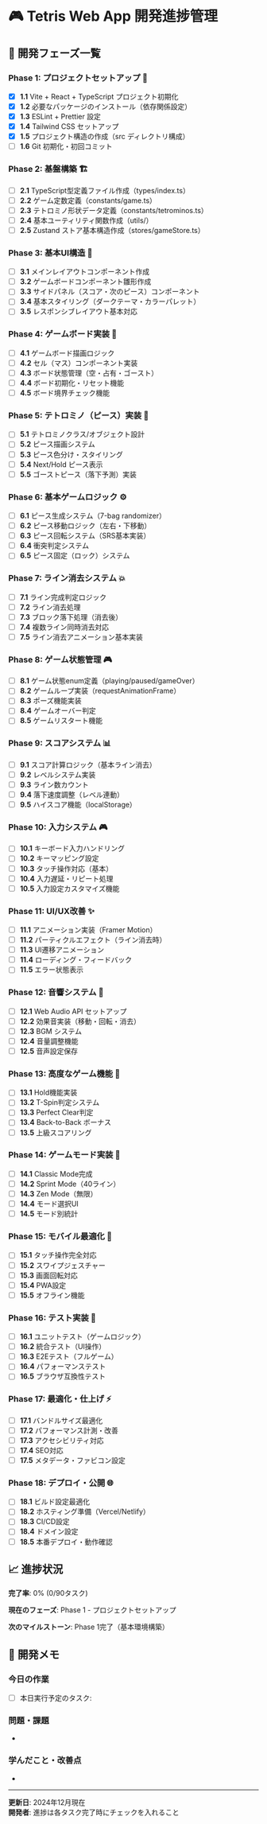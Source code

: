 # 🎮 Tetris Web App 開発進捗管理

## 📅 開発フェーズ一覧

### Phase 1: プロジェクトセットアップ 🚀

- [x] **1.1** Vite + React + TypeScript プロジェクト初期化
- [x] **1.2** 必要なパッケージのインストール（依存関係設定）
- [x] **1.3** ESLint + Prettier 設定
- [x] **1.4** Tailwind CSS セットアップ
- [x] **1.5** プロジェクト構造の作成（src ディレクトリ構成）
- [ ] **1.6** Git 初期化・初回コミット

### Phase 2: 基盤構築 🏗️

- [ ] **2.1** TypeScript型定義ファイル作成（types/index.ts）
- [ ] **2.2** ゲーム定数定義（constants/game.ts）
- [ ] **2.3** テトロミノ形状データ定義（constants/tetrominos.ts）
- [ ] **2.4** 基本ユーティリティ関数作成（utils/）
- [ ] **2.5** Zustand ストア基本構造作成（stores/gameStore.ts）

### Phase 3: 基本UI構造 🎨

- [ ] **3.1** メインレイアウトコンポーネント作成
- [ ] **3.2** ゲームボードコンポーネント雛形作成
- [ ] **3.3** サイドパネル（スコア・次のピース）コンポーネント
- [ ] **3.4** 基本スタイリング（ダークテーマ・カラーパレット）
- [ ] **3.5** レスポンシブレイアウト基本対応

### Phase 4: ゲームボード実装 🎯

- [ ] **4.1** ゲームボード描画ロジック
- [ ] **4.2** セル（マス）コンポーネント実装
- [ ] **4.3** ボード状態管理（空・占有・ゴースト）
- [ ] **4.4** ボード初期化・リセット機能
- [ ] **4.5** ボード境界チェック機能

### Phase 5: テトロミノ（ピース）実装 🧩

- [ ] **5.1** テトロミノクラス/オブジェクト設計
- [ ] **5.2** ピース描画システム
- [ ] **5.3** ピース色分け・スタイリング
- [ ] **5.4** Next/Hold ピース表示
- [ ] **5.5** ゴーストピース（落下予測）実装

### Phase 6: 基本ゲームロジック ⚙️

- [ ] **6.1** ピース生成システム（7-bag randomizer）
- [ ] **6.2** ピース移動ロジック（左右・下移動）
- [ ] **6.3** ピース回転システム（SRS基本実装）
- [ ] **6.4** 衝突判定システム
- [ ] **6.5** ピース固定（ロック）システム

### Phase 7: ライン消去システム 💥

- [ ] **7.1** ライン完成判定ロジック
- [ ] **7.2** ライン消去処理
- [ ] **7.3** ブロック落下処理（消去後）
- [ ] **7.4** 複数ライン同時消去対応
- [ ] **7.5** ライン消去アニメーション基本実装

### Phase 8: ゲーム状態管理 🎮

- [ ] **8.1** ゲーム状態enum定義（playing/paused/gameOver）
- [ ] **8.2** ゲームループ実装（requestAnimationFrame）
- [ ] **8.3** ポーズ機能実装
- [ ] **8.4** ゲームオーバー判定
- [ ] **8.5** ゲームリスタート機能

### Phase 9: スコアシステム 📊

- [ ] **9.1** スコア計算ロジック（基本ライン消去）
- [ ] **9.2** レベルシステム実装
- [ ] **9.3** ライン数カウント
- [ ] **9.4** 落下速度調整（レベル連動）
- [ ] **9.5** ハイスコア機能（localStorage）

### Phase 10: 入力システム 🎮

- [ ] **10.1** キーボード入力ハンドリング
- [ ] **10.2** キーマッピング設定
- [ ] **10.3** タッチ操作対応（基本）
- [ ] **10.4** 入力遅延・リピート処理
- [ ] **10.5** 入力設定カスタマイズ機能

### Phase 11: UI/UX改善 ✨

- [ ] **11.1** アニメーション実装（Framer Motion）
- [ ] **11.2** パーティクルエフェクト（ライン消去時）
- [ ] **11.3** UI遷移アニメーション
- [ ] **11.4** ローディング・フィードバック
- [ ] **11.5** エラー状態表示

### Phase 12: 音響システム 🎵

- [ ] **12.1** Web Audio API セットアップ
- [ ] **12.2** 効果音実装（移動・回転・消去）
- [ ] **12.3** BGM システム
- [ ] **12.4** 音量調整機能
- [ ] **12.5** 音声設定保存

### Phase 13: 高度なゲーム機能 🚀

- [ ] **13.1** Hold機能実装
- [ ] **13.2** T-Spin判定システム
- [ ] **13.3** Perfect Clear判定
- [ ] **13.4** Back-to-Back ボーナス
- [ ] **13.5** 上級スコアリング

### Phase 14: ゲームモード実装 🎯

- [ ] **14.1** Classic Mode完成
- [ ] **14.2** Sprint Mode（40ライン）
- [ ] **14.3** Zen Mode（無限）
- [ ] **14.4** モード選択UI
- [ ] **14.5** モード別統計

### Phase 15: モバイル最適化 📱

- [ ] **15.1** タッチ操作完全対応
- [ ] **15.2** スワイプジェスチャー
- [ ] **15.3** 画面回転対応
- [ ] **15.4** PWA設定
- [ ] **15.5** オフライン機能

### Phase 16: テスト実装 🧪

- [ ] **16.1** ユニットテスト（ゲームロジック）
- [ ] **16.2** 統合テスト（UI操作）
- [ ] **16.3** E2Eテスト（フルゲーム）
- [ ] **16.4** パフォーマンステスト
- [ ] **16.5** ブラウザ互換性テスト

### Phase 17: 最適化・仕上げ ⚡

- [ ] **17.1** バンドルサイズ最適化
- [ ] **17.2** パフォーマンス計測・改善
- [ ] **17.3** アクセシビリティ対応
- [ ] **17.4** SEO対応
- [ ] **17.5** メタデータ・ファビコン設定

### Phase 18: デプロイ・公開 🌐

- [ ] **18.1** ビルド設定最適化
- [ ] **18.2** ホスティング準備（Vercel/Netlify）
- [ ] **18.3** CI/CD設定
- [ ] **18.4** ドメイン設定
- [ ] **18.5** 本番デプロイ・動作確認

## 📈 進捗状況

**完了率**: 0% (0/90タスク)

**現在のフェーズ**: Phase 1 - プロジェクトセットアップ

**次のマイルストーン**: Phase 1完了（基本環境構築）

## 📝 開発メモ

### 今日の作業

- [ ] 本日実行予定のタスク:

### 問題・課題

-

### 学んだこと・改善点

-

---

**更新日**: 2024年12月現在  
**開発者**: 進捗は各タスク完了時にチェックを入れること
